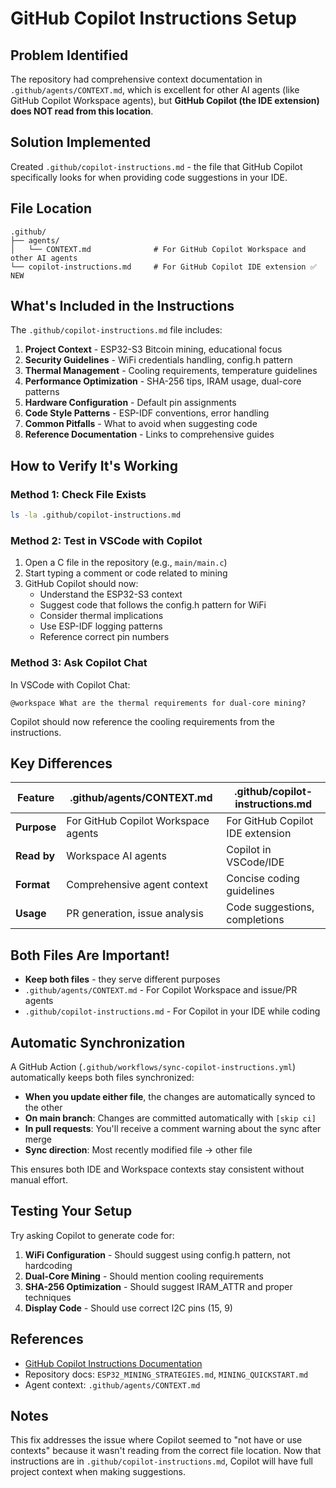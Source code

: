 # GitHub Copilot Instructions Setup

## Problem Identified

The repository had comprehensive context documentation in `.github/agents/CONTEXT.md`, which is excellent for other AI agents (like GitHub Copilot Workspace agents), but **GitHub Copilot (the IDE extension) does NOT read from this location**.

## Solution Implemented

Created `.github/copilot-instructions.md` - the file that GitHub Copilot specifically looks for when providing code suggestions in your IDE.

## File Location

```
.github/
├── agents/
│   └── CONTEXT.md              # For GitHub Copilot Workspace and other AI agents
└── copilot-instructions.md     # For GitHub Copilot IDE extension ✅ NEW
```

## What's Included in the Instructions

The `.github/copilot-instructions.md` file includes:

1. **Project Context** - ESP32-S3 Bitcoin mining, educational focus
2. **Security Guidelines** - WiFi credentials handling, config.h pattern
3. **Thermal Management** - Cooling requirements, temperature guidelines
4. **Performance Optimization** - SHA-256 tips, IRAM usage, dual-core patterns
5. **Hardware Configuration** - Default pin assignments
6. **Code Style Patterns** - ESP-IDF conventions, error handling
7. **Common Pitfalls** - What to avoid when suggesting code
8. **Reference Documentation** - Links to comprehensive guides

## How to Verify It's Working

### Method 1: Check File Exists
```bash
ls -la .github/copilot-instructions.md
```

### Method 2: Test in VSCode with Copilot

1. Open a C file in the repository (e.g., `main/main.c`)
2. Start typing a comment or code related to mining
3. GitHub Copilot should now:
   - Understand the ESP32-S3 context
   - Suggest code that follows the config.h pattern for WiFi
   - Consider thermal implications
   - Use ESP-IDF logging patterns
   - Reference correct pin numbers

### Method 3: Ask Copilot Chat

In VSCode with Copilot Chat:
```
@workspace What are the thermal requirements for dual-core mining?
```

Copilot should now reference the cooling requirements from the instructions.

## Key Differences

| Feature | .github/agents/CONTEXT.md | .github/copilot-instructions.md |
|---------|---------------------------|----------------------------------|
| **Purpose** | For GitHub Copilot Workspace agents | For GitHub Copilot IDE extension |
| **Read by** | Workspace AI agents | Copilot in VSCode/IDE |
| **Format** | Comprehensive agent context | Concise coding guidelines |
| **Usage** | PR generation, issue analysis | Code suggestions, completions |

## Both Files Are Important!

- **Keep both files** - they serve different purposes
- `.github/agents/CONTEXT.md` - For Copilot Workspace and issue/PR agents
- `.github/copilot-instructions.md` - For Copilot in your IDE while coding

## Automatic Synchronization

A GitHub Action (`.github/workflows/sync-copilot-instructions.yml`) automatically keeps both files synchronized:

- **When you update either file**, the changes are automatically synced to the other
- **On main branch**: Changes are committed automatically with `[skip ci]`
- **In pull requests**: You'll receive a comment warning about the sync after merge
- **Sync direction**: Most recently modified file → other file

This ensures both IDE and Workspace contexts stay consistent without manual effort.

## Testing Your Setup

Try asking Copilot to generate code for:

1. **WiFi Configuration** - Should suggest using config.h pattern, not hardcoding
2. **Dual-Core Mining** - Should mention cooling requirements
3. **SHA-256 Optimization** - Should suggest IRAM_ATTR and proper techniques
4. **Display Code** - Should use correct I2C pins (15, 9)

## References

- [GitHub Copilot Instructions Documentation](https://docs.github.com/en/copilot/customizing-copilot/adding-custom-instructions-for-github-copilot)
- Repository docs: `ESP32_MINING_STRATEGIES.md`, `MINING_QUICKSTART.md`
- Agent context: `.github/agents/CONTEXT.md`

## Notes

This fix addresses the issue where Copilot seemed to "not have or use contexts" because it wasn't reading from the correct file location. Now that instructions are in `.github/copilot-instructions.md`, Copilot will have full project context when making suggestions.
